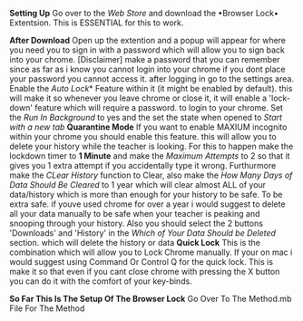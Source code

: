 **Setting Up**
Go over to the *Web Store* and download the •Browser Lock• Extentsion.
This is ESSENTIAL for this to work.

**After Download**
Open up the extention and a popup will appear for where you need you to sign in with a password which will allow you to sign back into your chrome. 
[Disclaimer] make a password that you can remember since as far as i know you cannot login into your chrome if you dont place your password you cannot access it.
after logging in go to the settings area.
Enable the *Auto Lock** Feature within it (it might be enabled by default). this will make it so whenever you leave chrome or close it, it will enable a 'lock-down' feature which will require a password.
to login to your chrome.
Set the *Run In Background* to yes and the set the state when opened to *Start with a new tab*
**Quarantine Mode**
If you want to enable MAXIUM incognito within your chrome you should enable this feature. this will allow you to delete your history while the teacher is looking.
For this to happen make the lockdown timer to **1 Minute** and make the *Maximum Attempts* to 2 so that it gives you 1 extra attempt if you accidentally type it wrong.
Furthurmore make the *CLear History* function to Clear, also make the *How Many Days of Data Should Be Cleared* to 1 year which will clear almost ALL of your data/history which is
more than enough for your history to be safe. To be extra safe. if youve used chrome for over a year i would suggest to delete all your data manually to be safe when your teacher is 
peaking and snooping through your history.
Also you should select the 2 buttons 'Downloads' and 'History' in the *Which of Your Data Should be Deleted* section. which will delete the history or data
**Quick Lock**
This is the combination which will allow you to Lock Chrome manually. If your on mac i would suggest using Command Or Control Q for the quick lock.
This is make it so that even if you cant close chrome with pressing the X button you can do it with the comfort of your key-binds.

**So Far This Is The Setup Of The Browser Lock** 
Go Over To The Method.mb File For The Method
